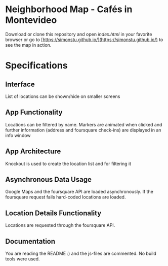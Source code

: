 # Neighborhood Map - Cafés in Montevideo
Download or clone this repository and open _index.html_ in your favorite browser or go to [https://simonstu.github.io/](https://simonstu.github.io/) to see the map in action.

# Specifications

## Interface
List of locations can be shown/hide on smaller screens

## App Functionality
Locations can be filtered by name. Markers are animated when clicked and further information (address and foursquare check-ins) are displayed in an info window

## App Architecture
Knockout is used to create the location list and for filtering it

## Asynchronous Data Usage
Google Maps and the foursquare API are loaded asynchronously. If the foursquare request fails hard-coded locations are loaded.

## Location Details Functionality
Locations are requested through the foursquare API.

## Documentation
You are reading the README :) and the js-files are commented. No build tools were used.